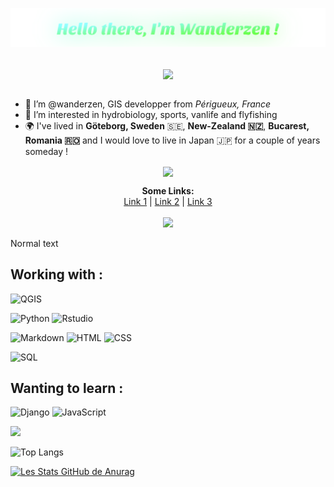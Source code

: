 <p align="center">
<img src=https://raw.githubusercontent.com/wanderzen91/wanderzen91/main/name.svg>
<br>
<br>
</p>

</p>
<p align="center">
<a href="https://github.com/wanderzen91">
  <img align="center" src="https://komarev.com/ghpvc/?username=wanderzen91&style=flat-square&color=green" />
</a>
<br>
<br>
</p>

- 👋 I’m @wanderzen, GIS developper from *Périgueux, France*
- 👀 I’m interested in hydrobiology, sports, vanlife and flyfishing
- 🌍 I've lived in **Göteborg, Sweden** 🇸🇪, **New-Zealand 🇳🇿**, **Bucarest, Romania 🇷🇴** and I would love to live in Japan 🇯🇵 for a couple of years someday !

<p align="center">
<a href="https://www.linkedin.com/in/romain-montillet-712436b2">
  <img align="center" src="https://img.icons8.com/doodle/48/000000/linkedin--v2.png" />
</a>
</p>

<p align="center">
  <b>Some Links:</b><br>
  <a href="#">Link 1</a> |
  <a href="#">Link 2</a> |
  <a href="#">Link 3</a>
  <br><br>
  <img src="http://s.4cdn.org/image/title/105.gif">
</p>

Normal text

## Working with :

![QGIS](https://img.shields.io/badge/QGIS-white?style=for-the-badge&logo=QGIS&logoColor=green) 

![Python](https://img.shields.io/badge/python-3670A0?style=for-the-badge&logo=python&logoColor=ffdd54) ![Rstudio](https://img.shields.io/badge/RStudio-75AADB?style=for-the-badge&logo=RStudio&logoColor=white) 

![Markdown](https://img.shields.io/badge/Markdown-CA4245?style=for-the-badge&logo=markdown&logoColor=white)
![HTML](https://img.shields.io/badge/HTML-orange?style=for-the-badge&logo=html5&logoColor=white)
![CSS](https://img.shields.io/badge/CSS-5e34eb?&style=for-the-badge&logo=css3&logoColor=white)

![SQL](https://img.shields.io/badge/PostgreSQL-316192?style=for-the-badge&logo=postgresql&logoColor=white) 	

## Wanting to learn :

![Django](https://img.shields.io/badge/django-%3670A0.svg?style=for-the-badge&logo=django&logoColor=white) 
![JavaScript](https://img.shields.io/badge/javascript-%23323330.svg?style=for-the-badge&logo=javascript&logoColor=%23F7DF1E)


<!---profile introduction examples: https://github.com/abhisheknaiidu/awesome-github-profile-readme--->
<!---
wanderzen91/wanderzen91 is a ✨ special ✨ repository because its `README.md` (this file) appears on your GitHub profile.
You can click the Preview link to take a look at your changes.
--->



![](https://raw.githubusercontent.com/wanderzen91/github-stats/master/generated/overview.svg#gh-light-mode-only)

 ![Top Langs](https://github-readme-stats.vercel.app/api/top-langs/?username=wanderzen91&theme=tokyonight)
 
[![Les Stats GitHub de Anurag](https://github-readme-stats.vercel.app/api?username=wanderzen91&theme=nightowl&count_private=true&show_icons=true)](https://github.com/wanderzen91/github-readme-stats)

<!---
 <img height ="60px" idth = "60px" src="https://cdn.jsdelivr.net/gh/devicons/devicon/icons/python/python-original-wordmark.svg" />
 <img height ="60px" idth = "60px" src="https://cdn.jsdelivr.net/gh/devicons/devicon/icons/rstudio/rstudio-original.svg" />
 <img height ="60px" idth = "60px" src="https://cdn.jsdelivr.net/gh/devicons/devicon/icons/html5/html5-original-wordmark.svg" />
 <img height ="60px" idth = "60px" src="https://cdn.jsdelivr.net/gh/devicons/devicon/icons/css3/css3-original-wordmark.svg" />
  <img height ="60px" idth = "60px"  src="https://cdn.jsdelivr.net/gh/devicons/devicon/icons/markdown/markdown-original.svg" />
   <img height ="60px" idth = "60px"  src="https://cdn.jsdelivr.net/gh/devicons/devicon/icons/postgresql/postgresql-original-wordmark.svg" />--->
